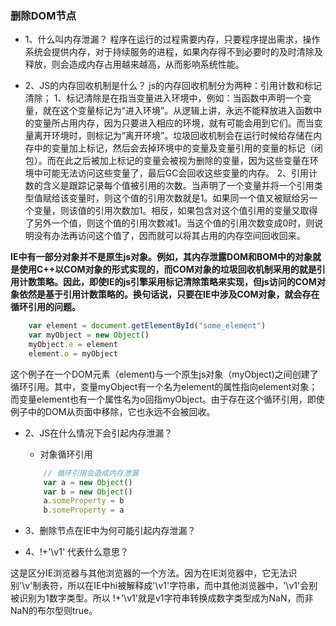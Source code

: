 ### 删除DOM节点

* 1、什么叫内存泄漏？
程序在运行的过程需要内存，只要程序提出需求，操作系统会提供内存，对于持续服务的进程，如果内存得不到必要时的及时清除及释放，则会造成内存占用越来越高，从而影响系统性能。

* 2、JS的内存回收机制是什么？
js的内存回收机制分为两种：引用计数和标记清除；
1、标记清除是在指当变量进入环境中，例如：当函数中声明一个变量，就在这个变量标记为“进入环境”。从逻辑上讲，永远不能释放进入函数中的变量所占用内存，因为只要进入相应的环境，就有可能会用到它们。而当变量离开环境时，则标记为“离开环境”。垃圾回收机制会在运行时候给存储在内存中的变量加上标记，然后会去掉环境中的变量及变量引用的变量的标记（闭包）。而在此之后被加上标记的变量会被视为删除的变量，因为这些变量在环境中可能无法访问这些变量了，最后GC会回收这些变量的内存。
2、引用计数的含义是跟踪记录每个值被引用的次数。当声明了一个变量并将一个引用类型值赋给该变量时，则这个值的引用次数就是1。如果同一个值又被赋给另一个变量，则该值的引用次数加1。相反，如果包含对这个值引用的变量又取得了另外一个值，则这个值的引用次数减1。当这个值的引用次数变成0时，则说明没有办法再访问这个值了，因而就可以将其占用的内存空间回收回来。

**IE中有一部分对象并不是原生js对象。例如，其内存泄露DOM和BOM中的对象就是使用C++以COM对象的形式实现的，而COM对象的垃圾回收机制采用的就是引用计数策略。因此，即使IE的js引擎采用标记清除策略来实现，但js访问的COM对象依然是基于引用计数策略的。换句话说，只要在IE中涉及COM对象，就会存在循环引用的问题。**

```javascript
	var element = document.getElementById("some_element")
	var myObject = new Object()
	myObject.e = element
	element.o = myObject
```

这个例子在一个DOM元素（element)与一个原生js对象（myObject)之间创建了循环引用。其中，变量myObject有一个名为element的属性指向element对象；而变量element也有一个属性名为o回指myObject。由于存在这个循环引用，即使例子中的DOM从页面中移除，它也永远不会被回收。

* 2、JS在什么情况下会引起内存泄漏？
	* 对象循环引用
	```javascript	
		// 循环引用会造成内存泄漏
		var a = new Object()
		var b = new Object() 
		a.someProperty = b
		b.someProperty = a
	```

* 3、删除节点在IE中为何可能引起内存泄漏？

* 4、!+'\v1' 代表什么意思？

这是区分IE浏览器与其他浏览器的一个方法。因为在IE浏览器中，它无法识别'\v'制表符，所以在IE中hi被解释成'\v1'字符串，而中其他浏览器中，'\v1'会别被识别为1数字类型。所以 !+'\v1'就是v1字符串转换成数字类型成为NaN，而非NaN的布尔型则true。